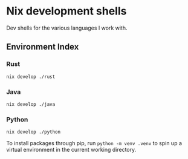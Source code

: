 # Nix development shells

Dev shells for the various languages I work with.

## Environment Index
### Rust
```shell
nix develop ./rust
```
### Java
```shell
nix develop ./java
```
### Python
```shell
nix develop ./python
```

To install packages through pip, run `python -m venv .venv` to spin up a virtual environment in the current working directory.